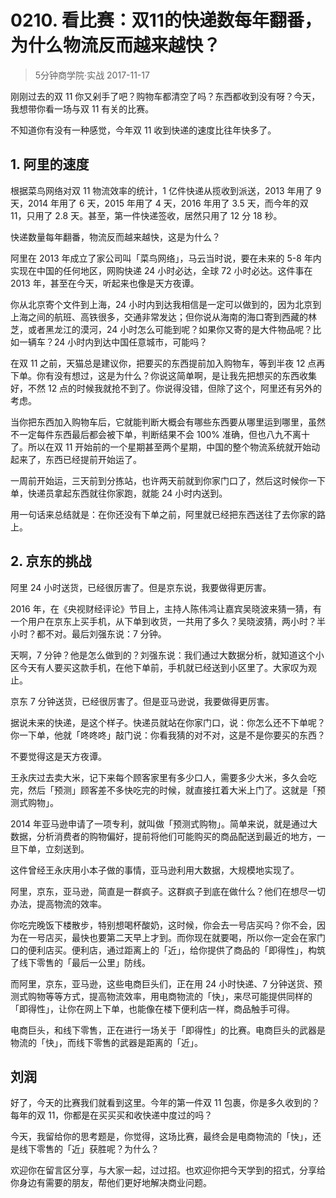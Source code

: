 # 0210. 看比赛：双11的快递数每年翻番，为什么物流反而越来越快？
> 5分钟商学院·实战
2017-11-17

刚刚过去的双 11 你又剁手了吧？购物车都清空了吗？东西都收到没有呀？今天，我想带你看一场与双 11 有关的比赛。

不知道你有没有一种感觉，今年双 11 收到快递的速度比往年快多了。

## 1. 阿里的速度
根据菜鸟网络对双 11 物流效率的统计，1 亿件快递从揽收到派送，2013 年用了 9 天，2014 年用了 6 天，2015 年用了 4 天，2016 年用了 3.5 天，而今年的双 11，只用了 2.8 天。甚至，第一件快递签收，居然只用了 12 分 18 秒。

快递数量每年翻番，物流反而越来越快，这是为什么？

阿里在 2013 年成立了家公司叫「菜鸟网络」，马云当时说，要在未来的 5-8 年内实现在中国的任何地区，网购快递 24 小时必达，全球 72 小时必达。这件事在 2013 年，甚至在今天，听起来也像是天方夜谭。

你从北京寄个文件到上海，24 小时内到达我相信是一定可以做到的，因为北京到上海之间的航班、高铁很多，交通非常发达；但你说从海南的海口寄到西藏的林芝，或者黑龙江的漠河，24 小时怎么可能到呢？如果你又寄的是大件物品呢？比如一辆车？24 小时内到达中国任意城市，可能吗？

在双 11 之前，天猫总是建议你，把要买的东西提前加入购物车，等到半夜 12 点再下单。你有没有想过，这是为什么？你说这简单啊，是让我先把想买的东西收集好，不然 12 点的时候我就抢不到了。你说得没错，但除了这个，阿里还有另外的考虑。

当你把东西加入购物车后，它就能判断大概会有哪些东西要从哪里运到哪里，虽然不一定每件东西最后都会被下单，判断结果不会 100% 准确，但也八九不离十了。所以在双 11 开始前的一个星期甚至两个星期，中国的整个物流系统就开始动起来了，东西已经提前开始运了。

一周前开始运，三天前到分拣站，也许两天前就到你家门口了，然后这时候你一下单，快递员拿起东西就往你家跑，就能 24 小时内送到。

用一句话来总结就是：在你还没有下单之前，阿里就已经把东西送往了去你家的路上。

## 2. 京东的挑战
阿里 24 小时送货，已经很厉害了。但是京东说，我要做得更厉害。

2016 年，在《央视财经评论》节目上，主持人陈伟鸿让嘉宾吴晓波来猜一猜，有一个用户在京东上买手机，从下单到收货，一共用了多久？吴晓波猜，两小时？半小时？都不对。最后刘强东说：7 分钟。

天啊，7 分钟？他是怎么做到的？刘强东说：我们通过大数据分析，就知道这个小区今天有人要买这款手机，在他下单前，手机就已经送到小区里了。大家叹为观止。

京东 7 分钟送货，已经很厉害了。但是亚马逊说，我要做得更厉害。

据说未来的快递，是这个样子。快递员就站在你家门口，说：你怎么还不下单呢？你一下单，他就「咚咚咚」敲门说：你看我猜的对不对，这是不是你要买的东西？

不要觉得这是天方夜谭。

王永庆过去卖大米，记下来每个顾客家里有多少口人，需要多少大米，多久会吃完，然后「预测」顾客差不多快吃完的时候，就直接扛着大米上门了。这就是「预测式购物」。

2014 年亚马逊申请了一项专利，就叫做「预测式购物」。简单来说，就是通过大数据，分析消费者的购物偏好，提前将他们可能购买的商品配送到最近的地方，一旦下单，立刻送到。

这件曾经王永庆用小本子做的事情，亚马逊利用大数据，大规模地实现了。

阿里，京东，亚马逊，简直是一群疯子。这群疯子到底在做什么？他们在想尽一切办法，提高物流的效率。

你吃完晚饭下楼散步，特别想喝杯酸奶，这时候，你会去一号店买吗？你不会，因为在一号店买，最快也要第二天早上才到。而你现在就要喝，所以你一定会在家门口的便利店买。便利店，通过距离上的「近」，给你提供了商品的「即得性」，构筑了线下零售的「最后一公里」防线。

而阿里，京东，亚马逊，这些电商巨头们，正在用 24 小时快递、7 分钟送货、预测式购物等等方式，提高物流效率，用电商物流的「快」，来尽可能提供同样的「即得性」，让你在网上下单，也能像在楼下便利店一样，商品触手可得。

电商巨头，和线下零售，正在进行一场关于「即得性」的比赛。电商巨头的武器是物流的「快」，而线下零售的武器是距离的「近」。

## 刘润
好了，今天的比赛我们就看到这里。今年的第一件双 11 包裹，你是多久收到的？每年的双 11，你都是在买买买和收快递中度过的吗？

今天，我留给你的思考题是，你觉得，这场比赛，最终会是电商物流的「快」，还是线下零售的「近」获胜呢？为什么？

欢迎你在留言区分享，与大家一起，过过招。也欢迎你把今天学到的招式，分享给你身边有需要的朋友，帮他们更好地解决商业问题。




